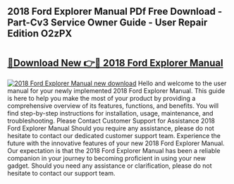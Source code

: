 ## 2018 Ford Explorer Manual PDf Free Download - Part-Cv3 Service Owner Guide - User Repair Edition O2zPX

# <h2><a href="http://bc4579.oget.top/?id=2018+Ford+Explorer+Manual">🔗Download New 👉🔴 2018 Ford Explorer Manual</a></h2>

[![2018 Ford Explorer Manual new download](https://i.imgur.com/5g1atiW.png)](http://bc4579.oget.top/?id=2018+Ford+Explorer+Manual)
Hello and welcome to the user manual for your newly implemented 2018 Ford Explorer Manual. This guide is here to help you make the most of your product by providing a comprehensive overview of its features, functions, and benefits. You will find step-by-step instructions for installation, usage, maintenance, and troubleshooting. Please Contact Customer Support for Assistance 2018 Ford Explorer Manual Should you require any assistance, please do not hesitate to contact our dedicated customer support team. Experience the future with the innovative features of your new 2018 Ford Explorer Manual. Our expectation is that the 2018 Ford Explorer Manual has been a reliable companion in your journey to becoming proficient in using your new gadget. Should you need any assistance or clarification, please do not hesitate to contact our support team.
